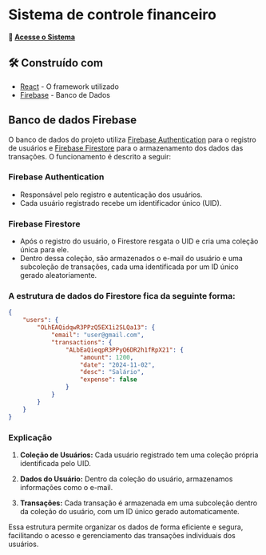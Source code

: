 # Sistema de controle financeiro

**🔗 [Acesse o Sistema](https://systemfinance.netlify.app/)**

## 🛠️ Construído com

* [React](https://react.dev/) - O framework utilizado
* [Firebase](https://firebase.google.com/) - Banco de Dados

## Banco de dados Firebase

O banco de dados do projeto utiliza [Firebase Authentication](https://firebase.google.com/docs/auth) para o registro de usuários e [Firebase Firestore](https://firebase.google.com/docs/firestore) para o armazenamento dos dados das transações. O funcionamento é descrito a seguir:

### Firebase Authentication

* Responsável pelo registro e autenticação dos usuários.
* Cada usuário registrado recebe um identificador único (UID).

### Firebase Firestore

* Após o registro do usuário, o Firestore resgata o UID e cria uma coleção única para ele.
* Dentro dessa coleção, são armazenados o e-mail do usuário e uma subcoleção de transações, cada uma identificada por um ID único gerado aleatoriamente.

### A estrutura de dados do Firestore fica da seguinte forma:

```json
{
    "users": {
        "OLhEAQidqwR3PPzQ5EX1i2SLQa13": {
            "email": "user@gmail.com",
            "transactions": {
                "ALbEaQieqpR3PPyQ6DR2h1fRpX21": {
                    "amount": 1200,
                    "date": "2024-11-02",
                    "desc": "Salário",
                    "expense": false
                }
            }
        }
    }
}
```

### Explicação

1. **Coleção de Usuários:** Cada usuário registrado tem uma coleção própria identificada pelo UID.

2. **Dados do Usuário:** Dentro da coleção do usuário, armazenamos informações como o e-mail.

3. **Transações:** Cada transação é armazenada em uma subcoleção dentro da coleção do usuário, com um ID único gerado automaticamente.

Essa estrutura permite organizar os dados de forma eficiente e segura, facilitando o acesso e gerenciamento das transações individuais dos usuários.
